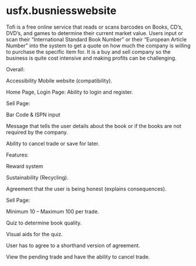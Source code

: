 # usfx.busniesswebsite
Tofi is a free online service that reads or scans barcodes on Books, CD’s, DVD’s, and games to determine their current market value. Users input or scan their “International Standard Book Number” or their “European Article Number” into the system to get a quote on how much the company is willing to purchase the specific item for. It is a buy and sell company so the business is quite cost intensive and making profits can be challenging.

Overall:

Accessibility 
Mobile website (compatibility).
 
Home Page, Login Page:
Ability to login and register.
 
Sell Page:

Bar Code & ISPN input
 
Message that tells the user details about the book or if the books are not required by the company. 
 
Ability to cancel trade or save for later.

Features: 

Reward system
 
Sustainability (Recycling).
 
Agreement that the user is being honest (explains consequences).
 
Sell Page:

Minimum 10 – Maximum 100 per trade.
 
Quiz to determine book quality.
 
Visual aids for the quiz.
 
User has to agree to a shorthand version of agreement.
 
View the pending trade and have the ability to cancel trade.

